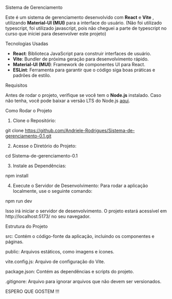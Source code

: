 Sistema de Gerenciamento

Este é um sistema de gerenciamento desenvolvido com **React** e **Vite** , utilizando **Material-UI (MUI)** para a interface do usuário.
(Não foi utilizado typescript, foi utilizado javascript, pois não cheguei a parte de typescript no curso que iniciei para desenvolver este projeto)

Tecnologias Usadas

- **React**: Biblioteca JavaScript para construir interfaces de usuário.
- **Vite**: Bundler de próxima geração para desenvolvimento rápido.
- **Material-UI (MUI)**: Framework de componentes UI para React.
- **ESLint**: Ferramenta para garantir que o código siga boas práticas e padrões de estilo.

Requisitos

Antes de rodar o projeto, verifique se você tem o **Node.js** instalado. Caso não tenha, você pode baixar a versão LTS do Node.js [aqui](https://nodejs.org/).

Como Rodar o Projeto

1. Clone o Repositório:

 
git clone https://github.com/Andriele-Rodrigues/Sistema-de-gerenciamento-0.1.git

2. Acesse o Diretório do Projeto:

cd Sistema-de-gerenciamento-0.1

3. Instale as Dependências:

npm install

4. Execute o Servidor de Desenvolvimento:
Para rodar a aplicação localmente, use o seguinte comando:

npm run dev

Isso irá iniciar o servidor de desenvolvimento. O projeto estará acessível em http://localhost:5173/ no seu navegador.


Estrutura do Projeto

src: Contém o código-fonte da aplicação, incluindo os componentes e páginas.

public: Arquivos estáticos, como imagens e ícones.

vite.config.js: Arquivo de configuração do Vite.

package.json: Contém as dependências e scripts do projeto.

.gitignore: Arquivo para ignorar arquivos que não devem ser versionados.

ESPERO QUE GOSTEM !!!
